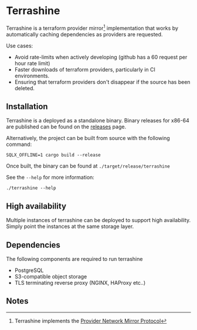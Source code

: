 # Terrashine

Terrashine is a terraform provider mirror[^1] implementation that works by automatically caching dependencies as providers are requested.

Use cases:

* Avoid rate-limits when actively developing (github has a 60 request per hour rate limit)
* Faster downloads of terraform providers, particularly in CI environments.
* Ensuring that terraform providers don't disappear if the source has been deleted.

## Installation

Terrashine is a deployed as a standalone binary.
Binary releases for x86-64 are published can be found on the [releases](https://github.com/Isawan/terrashine/releases) page.

Alternatively, the project can be built from source with the following command:

```
SQLX_OFFLINE=1 cargo build --release
```

Once built, the binary can be found at `./target/release/terrashine`

See the `--help` for more information:

```
./terrashine --help
```

## High availability

Multiple instances of terrashine can be deployed to support high availability.
Simply point the instances at the same storage layer.

## Dependencies

The following components are required to run terrashine

* PostgreSQL
* S3-compatible object storage
* TLS terminating reverse proxy (NGINX, HAProxy etc..)

## Notes

[^1]: Terrashine implements the [Provider Network Mirror Protocol](https://developer.hashicorp.com/terraform/internals/provider-network-mirror-protocol)

